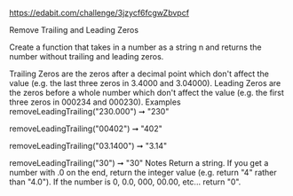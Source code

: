 https://edabit.com/challenge/3jzycf6fcgwZbvpcf

Remove Trailing and Leading Zeros

Create a function that takes in a number as a string n and returns the number without trailing and leading zeros.

Trailing Zeros are the zeros after a decimal point which don't affect the value (e.g. the last three zeros in 3.4000 and 3.04000).
Leading Zeros are the zeros before a whole number which don't affect the value (e.g. the first three zeros in 000234 and 000230).
Examples
removeLeadingTrailing("230.000") ➞ "230"

removeLeadingTrailing("00402") ➞ "402"

removeLeadingTrailing("03.1400") ➞ "3.14"

removeLeadingTrailing("30") ➞ "30"
Notes
Return a string.
If you get a number with .0 on the end, return the integer value (e.g. return "4" rather than "4.0").
If the number is 0, 0.0, 000, 00.00, etc... return "0".